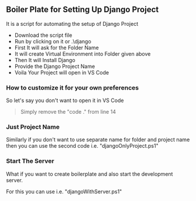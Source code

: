 ## Boiler Plate for Setting Up Django Project

It is a script for automating the setup of Django Project

- Download the script file
- Run by clicking on it or .\django
- First It will ask for the Folder Name
- It will create Virtual Environment into Folder given above
- Then It will Install Django
- Provide the Django Project Name
- Voila Your Project will open in VS Code

### How to customize it for your own preferences

So let's say you don't want to open it in VS Code 

> Simply remove the "code ." from line 14


### Just Project Name

Similarly if you don't want to use separate name for folder and project name then you can use the second code i.e. "djangoOnlyProject.ps1"

### Start The Server

What if you want to create boilerplate and also start the development server.

For this you can use i.e. "djangoWithServer.ps1"
